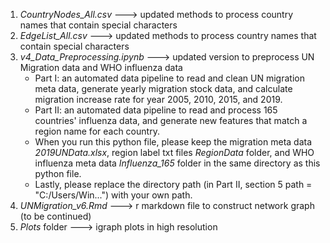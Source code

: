 1. *CountryNodes_All.csv* ---> updated methods to process country names that contain special characters
2. *EdgeList_All.csv* ---> updated methods to process country names that contain special characters
3. *v4_Data_Preprocessing.ipynb* ---> updated version to preprocess UN Migration data and WHO influenza data
    - Part I: an automated data pipeline to read and clean UN migration meta data, generate yearly migration stock data, and calculate migration increase rate for year 2005, 2010, 2015, and 2019.
    - Part II: an automated data pipeline to read and process 165 countries' influenza data, and generate new features that match a region name for each country. 
    - When you run this python file, please keep the migration meta data *2019UNData.xlsx*, region label txt files *RegionData* folder, and WHO influenza meta data *Influenza_165* folder in the same directory as this python file.
    - Lastly, please replace the directory path (in Part II, section 5 path = "C:/Users/Win...") with your own path.
4. *UNMigration_v6.Rmd* ---> r markdown file to construct network graph (to be continued)
5. *Plots* folder ---> igraph plots in high resolution

